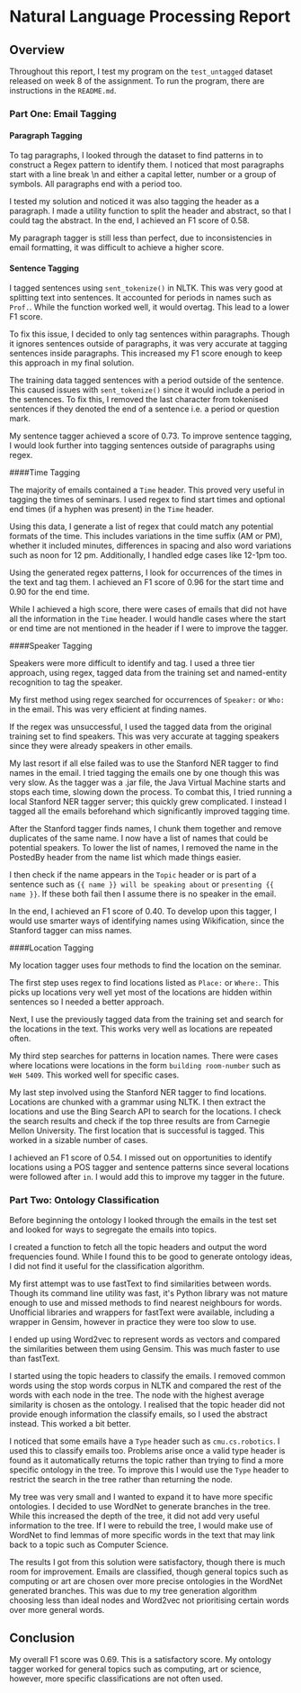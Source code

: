 # Natural Language Processing Report

## Overview

Throughout this report, I test my program on the `test_untagged` dataset released on week 8 of the assignment. To run the program, there are instructions in the `README.md`.

### Part One: Email Tagging

#### Paragraph Tagging

To tag paragraphs, I looked through the dataset to find patterns in to construct a Regex pattern to identify them. I noticed that most paragraphs start with a line break \n and either a capital letter, number or a group of symbols. All paragraphs end with a period too.

I tested my solution and noticed it was also tagging the header as a paragraph. I made a utility function to split the header and abstract,  so that I could tag the abstract. In the end, I achieved an F1 score of 0.58.

My paragraph tagger is still less than perfect, due to inconsistencies in email formatting, it was difficult to achieve a higher score.

#### Sentence Tagging

I tagged sentences using `sent_tokenize()` in NLTK. This was very good at splitting text into sentences. It accounted for periods in names such as `Prof.`. While the function worked well, it would overtag. This lead to a lower F1 score.

To fix this issue, I decided to only tag sentences within paragraphs. Though it ignores sentences outside of paragraphs, it was very accurate at tagging sentences inside paragraphs. This increased my F1 score enough to keep this approach in my final solution.

The training data tagged sentences with a period outside of the sentence. This caused issues with `sent_tokenize()` since it would include a period in the sentences. To fix this, I removed the last character from tokenised sentences if they denoted the end of a sentence i.e. a period or question mark.

My sentence tagger achieved a score of 0.73. To improve sentence tagging, I would look further into tagging sentences outside of paragraphs using regex.

####Time Tagging

The majority of emails contained a `Time` header. This proved very useful in tagging the times of seminars. I used regex to find start times and optional end times (if a hyphen was present) in the `Time` header.

Using this data, I generate a list of regex that could match any potential formats of the time. This includes variations in the time suffix (AM or PM), whether it included minutes, differences in spacing and also word variations such as noon for 12 pm. Additionally, I handled edge cases like 12-1pm too.

Using the generated regex patterns, I look for occurrences of the times in the text and tag them. I achieved an F1 score of 0.96 for the start time and 0.90 for the end time.

While I achieved a high score, there were cases of emails that did not have all the information in the `Time` header. I would handle cases where the start or end time are not mentioned in the header if I were to improve the tagger.

####Speaker Tagging

Speakers were more difficult to identify and tag. I used a three tier approach, using regex, tagged data from the training set and named-entity recognition to tag the speaker.

My first method using regex searched for occurrences of `Speaker:` or `Who:` in the email. This was very efficient at finding names.

If the regex was unsuccessful, I used the tagged data from the original training set to find speakers. This was very accurate at tagging speakers since they were already speakers in other emails.

My last resort if all else failed was to use the Stanford NER tagger to find names in the email. I tried tagging the emails one by one though this was very slow. As the tagger was a .jar file, the Java Virtual Machine starts and stops each time, slowing down the process. To combat this, I tried running a local Stanford NER tagger server; this quickly grew complicated. I instead I tagged all the emails beforehand which significantly improved tagging time.

After the Stanford tagger finds names, I chunk them together and remove duplicates of the same name. I now have a list of names that could be potential speakers. To lower the list of names, I removed the name in the PostedBy header from the name list which made things easier.

I then check if the name appears in the `Topic` header or is part of a sentence such as `{{ name }} will be speaking about` or `presenting {{ name }}`. If these both fail then I assume there is no speaker in the email.

In the end, I achieved an F1 score of 0.40. To develop upon this tagger, I would use smarter ways of identifying names using Wikification, since the Stanford tagger can miss names.

####Location Tagging

My location tagger uses four methods to find the location on the seminar.

The first step uses regex to find locations listed as `Place:` or `Where:`. This picks up locations very well yet most of the locations are hidden within sentences so I needed a better approach.

Next, I use the previously tagged data from the training set and search for the locations in the text. This works very well as locations are repeated often.

My third step searches for patterns in location names. There were cases where locations were locations in the form `building room-number` such as `WeH 5409`. This worked well for specific cases.

My last step involved using the Stanford NER tagger to find locations. Locations are chunked with a grammar using NLTK. I then extract the locations and use the Bing Search API to search for the locations. I check the search results and check if the top three results are from Carnegie Mellon University. The first location that is successful is tagged. This worked in a sizable number of cases.

I achieved an F1 score of 0.54. I missed out on opportunities to identify locations using a POS tagger and sentence patterns since several locations were followed after `in`. I would add this to improve my tagger in the future.

### Part Two: Ontology Classification

Before beginning the ontology I looked through the emails in the test set and looked for ways to segregate the emails into topics.

I created a function to fetch all the topic headers and output the word frequencies found. While I found this to be good to generate ontology ideas, I did not find it useful for the classification algorithm.

My first attempt was to use fastText to find similarities between words. Though its command line utility was fast, it's Python library was not mature enough to use and missed methods to find nearest neighbours for words. Unofficial libraries and wrappers for fastText were available, including a wrapper in Gensim, however in practice they were too slow to use.

I ended up using Word2vec to represent words as vectors and compared the similarities between them using Gensim. This was much faster to use than fastText.

I started using the topic headers to classify the emails. I removed common words using the stop words corpus in NLTK and compared the rest of the words with each node in the tree. The node with the highest average similarity is chosen as the ontology. I realised that the topic header did not provide enough information the classify emails, so I used the abstract instead. This worked a bit better.

I noticed that some emails have a `Type` header such as `cmu.cs.robotics`. I used this to classify emails too. Problems arise once a valid type header is found as it automatically returns the topic rather than trying to find a more specific ontology in the tree. To improve this I would use the `Type` header to restrict the search in the tree rather than returning the node.

My tree was very small and I wanted to expand it to have more specific ontologies. I decided to use WordNet to generate branches in the tree. While this increased the depth of the tree, it did not add very useful information to the tree. If I were to rebuild the tree, I would make use of WordNet to find lemmas of more specific words in the text that may link back to a topic such as Computer Science.

The results I got from this solution were satisfactory, though there is much room for improvement. Emails are classified, though general topics such as computing or art are chosen over more precise ontologies in the WordNet generated branches. This was due to my tree generation algorithm choosing less than ideal nodes and Word2vec not prioritising certain words over more general words.

## Conclusion

My overall F1 score was 0.69. This is a satisfactory score. My ontology tagger worked for general topics such as computing, art or science, however, more specific classifications are not often used.